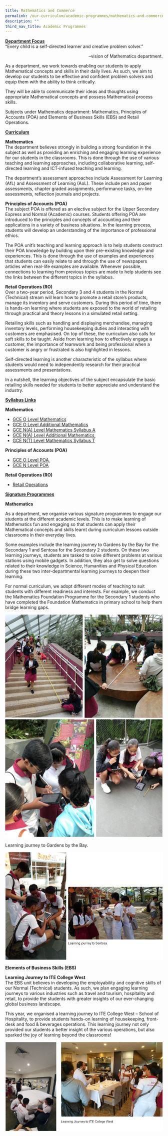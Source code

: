 ```yaml
---
title: Mathematics and Commerce
permalink: /our-curriculum/academic-programmes/mathematics-and-commerce
description: ""
third_nav_title: Academic Programmes
---
```

<p><strong><u>Department Focus<br /></u></strong>&ldquo;Every child is a self-directed learner and creative problem solver.&rdquo;</p>
<p style="text-align: right;">&ndash;vision of Mathematics department.</p>
<p>As&nbsp;a department, we work towards enabling our students to apply Mathematical concepts and skills in their daily lives. As such, we aim to develop our students to be effective and confident problem solvers and equip them with the ability to think critically.</p>
<p>They will be able to communicate their ideas and thoughts using appropriate Mathematical concepts and possess Mathematical process skills.&nbsp;</p>
<p>Subjects under Mathematics department: Mathematics, Principles of Accounts (POA) and Elements of Business Skills (EBS) and Retail Operations.</p>
<p><strong><u>Curriculum</u></strong></p>
<p><strong>Mathematics<br /></strong>The department believes strongly in building a strong foundation in the subject as well as providing an enriching and engaging learning experience for our students in the classrooms. This is done through the use of various teaching and learning approaches, including collaborative learning, self-directed learning and ICT-infused teaching and learning.</p>
<p>The department&rsquo;s assessment approaches include Assessment for Learning (AfL) and Assessment of Learning (AoL). These include pen and paper assessments, chapter graded assignments, performance tasks, on-line assessments, reflection journals and projects.</p>
<p><strong>Principles of Accounts (POA) <br /></strong>The subject POA is offered as an elective subject for the Upper Secondary Express and Normal (Academic) courses. Students offering POA are introduced to the principles and concepts of accounting and their applications in a variety of business situations. In the learning process, students will develop an understanding of the importance of professional ethics.</p>
<p>The POA unit&rsquo;s teaching and learning approach is to help students construct their POA knowledge by building upon their pre-existing knowledge and experiences. This is done through the use of examples and experiences that students can easily relate to and through the use of newspapers articles when real-life examples are available. Whenever possible, connections to learning from previous topics are made to help students see the links between the different topics in the syllabus.</p>
<p><strong>Retail Operations (RO)<br /></strong>Over a two-year period, Secondary 3 and 4 students in the Normal (Technical) stream will learn how to promote a retail store&rsquo;s products, manage its inventory and serve customers. During this period of time, there is hands-on learning where students are exposed to the world of retailing through practical and theory lessons in a simulated retail setting.&nbsp;</p>
<p>Retailing skills such as handling and displaying merchandise, managing inventory levels, performing housekeeping duties and interacting with customers are emphasised. On top of these, the curriculum also calls for soft skills to be taught. Aside from learning how to effectively engage a customer, the importance of teamwork and being professional when a customer is angry or frustrated is also highlighted in lessons.</p>
<p>Self-directed learning is another characteristic of the syllabus where students would need to independently research for their practical assessments and presentations.</p>
<p>In a nutshell, the learning objectives of the subject encapsulate the basic retailing skills needed for students to better appreciate and understand the industry.</p>
<p><strong><u>Syllabus Links</u></strong></p>
<p><strong>Mathematics</strong></p>
<ul>
<li><a href="https://www.seab.gov.sg/content/syllabus/olevel/2018Syllabus/4048_2018.pdf" target="_blank" rel="noopener">GCE O Level Mathematics</a></li>
<li><a href="https://www.seab.gov.sg/content/syllabus/olevel/2018Syllabus/4047_2018.pdf" target="_blank" rel="noopener">GCE O Level Additional Mathematics</a></li>
<li><a href="https://www.seab.gov.sg/docs/default-source/national-examinations/syllabus/nlevel/2020syllabus/4045_y20_sy.pdf" target="_blank" rel="noopener">GCE N(A) Level Mathematics Syllabus A</a></li>
<li><a href="https://www.seab.gov.sg/content/syllabus/nlevel/2018Syllabus/4044_2018.pdf" target="_blank" rel="noopener">GCE N(A) Level Additional Mathematics&nbsp;</a></li>
<li><a href="https://www.seab.gov.sg/docs/default-source/national-examinations/syllabus/nlevel/2020syllabus/4046_y20_sy.pdf" target="_blank" rel="noopener">GCE N(T) Level Mathematics Syllabus T</a></li>
</ul>
<p><strong>Principles of Accounts (POA)</strong></p>
<div>
<ul>
<li><a href="https://www.seab.gov.sg/content/syllabus/olevel/2018Syllabus/7175_2018.pdf" target="_blank" rel="noopener">GCE O Level POA&nbsp;</a></li>
<li><a href="https://www.seab.gov.sg/content/syllabus/nlevel/2017Syllabus/7088_2017.pdf" target="_blank" rel="noopener">GCE N Level POA</a>&nbsp;</li>
</ul>
<p><strong>Retail Operations (RO)</strong></p>
<ul>
<li><a href="https://www.seab.gov.sg/docs/default-source/national-examinations/syllabus/nlevel/2020syllabus/a301_y20_sy.pdf" target="_blank" rel="noopener">Retail Operations</a></li>
</ul>
<p><u><strong>Signature Programmes</strong></u></p>
<p><strong>Mathematics</strong></p>
<p>As a department, we organise various signature programmes to engage our students at the different academic levels. This is to make learning of Mathematics fun and engaging so that students can apply their Mathematical concepts and skills learnt during curriculum lessons outside classrooms in their everyday lives.&nbsp;</p>
<p>Some examples include the learning journey to Gardens by the Bay for the Secondary 1 and Sentosa for the Secondary 2 students. On these two learning journeys, students are tasked to solve different problems at various stations using mobile gadgets. In addition, they also get to solve questions related to their knowledge in Science, Humanities and Physical Education during these two inter-departmental learning journeys to deepen their learning.&nbsp;</p>
<p>For normal curriculum, we adopt different modes of teaching to suit students with different readiness and interests. For example, we conduct the Mathematics Foundation Programme for the Secondary 1 students who have completed the Foundation Mathematics in primary school to help them bridge learning gaps.&nbsp;</p>
<img src="/images/math1.png"><br>
<img src="/images/math2.png">
<p>Learning journey to Gardens by the Bay.</p>
<img src="/images/math3.png">
<p><strong>Elements of Business Skills (EBS)</strong> </p>
<p><strong>Learning Journey to ITE College West<br /></strong>The EBS unit believes in developing the employability and cognitive skills of our Normal (Technical) students. As such, we plan engaging learning journeys to various industries such as travel and tourism, hospitality and retail, to provide the students with greater insights of our ever-changing global business landscape.</p>
<p>This year, we organised a learning journey to ITE College West &ndash; School of Hospitality, to provide students hands-on learning of housekeeping, front-desk and food &amp; beverages operations. This learning journey not only provided our students a better insight of the various operations, but also sparked the joy of learning beyond the classrooms!</p>
<img src="/images/math4.png">